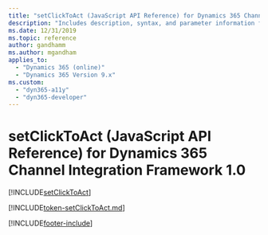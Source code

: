 ```yaml
---
title: "setClickToAct (JavaScript API Reference) for Dynamics 365 Channel Integration Framework 1.0 | MicrosoftDocs"
description: "Includes description, syntax, and parameter information for the setClickToAct method in JavaScript API Reference for Channel Integration Framework 1.0. "
ms.date: 12/31/2019
ms.topic: reference
author: gandhamm
ms.author: mgandham
applies_to: 
  - "Dynamics 365 (online)"
  - "Dynamics 365 Version 9.x"
ms.custom: 
  - "dyn365-a11y"
  - "dyn365-developer"
---
```


# setClickToAct (JavaScript API Reference) for Dynamics 365 Channel Integration Framework 1.0

[!INCLUDE[setClickToAct](Includes/setClickToAct-description.md)]

[!INCLUDE[token-setClickToAct.md](../../../../shared/token-setClickToAct.md)]


[!INCLUDE[footer-include](../../../../../includes/footer-banner.md)]
